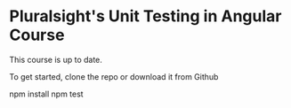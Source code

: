 # Pluralsight's Unit Testing in Angular Course

This course is up to date.

To get started, clone the repo or download it from Github

npm install
npm test
